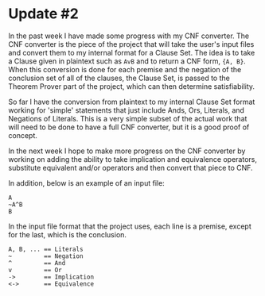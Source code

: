 # Update #2
In the past week I have made some progress with my CNF converter. The CNF converter is the piece of the project that will take the user's input files and convert them to my internal format for a Clause Set. The idea is to take a Clause given in plaintext such as `AvB` and to return a CNF form, `{A, B}`. When this conversion is done for each premise and the negation of the conclusion set of all of the clauses, the Clause Set, is passed to the Theorem Prover part of the project, which can then determine satisfiability.

So far I have the conversion from plaintext to my internal Clause Set format working for 'simple' statements that just include Ands, Ors, Literals, and Negations of Literals. This is a very simple subset of the actual work that will need to be done to have a full CNF converter, but it is a good proof of concept.

In the next week I hope to make more progress on the CNF converter by working on adding the ability to take implication and equivalence operators, substitute equivalent and/or operators and then convert that piece to CNF.


In addition, below is an example of an input file:
```
A
~A^B
B
```
In the input file format that the project uses, each line is a premise, except for the last, which is the conclusion.

```
A, B, ... == Literals
~         == Negation
^         == And
v         == Or
->        == Implication
<->       == Equivalence
```
